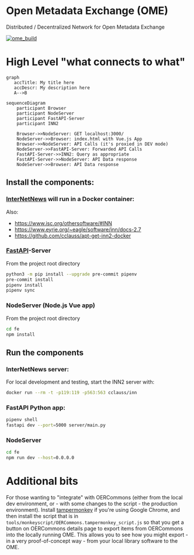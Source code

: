# Open Metadata Exchange (OME)
Distributed / Decentralized Network for Open Metadata Exchange

[![ome_build](https://github.com/ISKME/Open-Metadata-Exchange/actions/workflows/build.yml/badge.svg)](https://github.com/ISKME/Open-Metadata-Exchange/actions/workflows/build.yml)

# High Level "what connects to what"

```mermaid
graph
   accTitle: My title here
   accDescr: My description here
   A-->B
```

```mermaid
sequenceDiagram
	participant Browser
	participant NodeServer
	participant FastAPI-Server
	participant INN2

	Browser->>NodeServer: GET localhost:3000/
	NodeServer->>Browser: index.html with Vue.js App
	Browser->>NodeServer: API Calls (it's proxied in DEV mode)
	NodeServer->>FastAPI-Server: Forwarded API Calls
	FastAPI-Server->>INN2: Query as appropriate
	FastAPI-Server->>NodeServer: API Data response
	NodeServer->>Browser: API Data response
```

## Install the components:
### [InterNetNews](https://github.com/InterNetNews/inn) will run in a Docker container:
Also:
* https://www.isc.org/othersoftware/#INN
* https://www.eyrie.org/~eagle/software/inn/docs-2.7
* https://github.com/cclauss/apt-get-inn2-docker

### [FastAPI](https://fastapi.tiangolo.com/)-Server
From the project root directory
```bash
python3 -m pip install --upgrade pre-commit pipenv
pre-commit install
pipenv install
pipenv sync
```

### NodeServer (Node.js Vue app)
From the project root directory
```bash
cd fe
npm install
```

## Run the components
### InterNetNews server:
For local development and testing, start the INN2 server with:
```bash
docker run --rm -t -p119:119 -p563:563 cclauss/inn
```

### FastAPI Python app:
```bash
pipenv shell
fastapi dev --port=5000 server/main.py
```

### NodeServer
```bash
cd fe
npm run dev --host=0.0.0.0
```

# Additional bits
For those wanting to "integrate" with OERCommons (either from the
local dev environment, or - with some changes to the script - the
production environment). Install [tampermonkey](https://www.tampermonkey.net/)
if you're using Google Chrome, and then install the script that is in
`tools/monkeyscript/OERCommons.tampermonkey_script.js` so that you get
a button on OERCommons details page to export items from OERCommons
into the locally running OME. This allows you to see how you might
export - in a very proof-of-concept way - from your local library
software to the OME.

